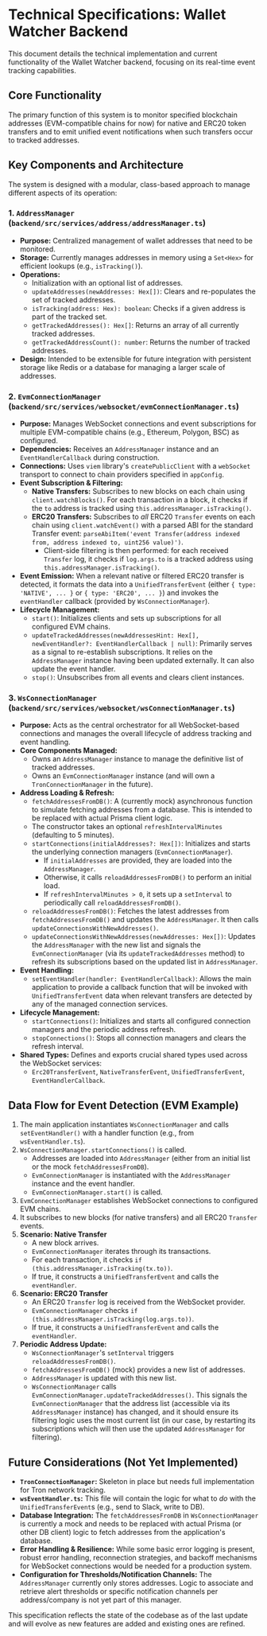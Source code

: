 # Technical Specifications: Wallet Watcher Backend

This document details the technical implementation and current functionality of the Wallet Watcher backend, focusing on its real-time event tracking capabilities.

## Core Functionality

The primary function of this system is to monitor specified blockchain addresses (EVM-compatible chains for now) for native and ERC20 token transfers and to emit unified event notifications when such transfers occur to tracked addresses.

## Key Components and Architecture

The system is designed with a modular, class-based approach to manage different aspects of its operation:

### 1. `AddressManager` (`backend/src/services/address/addressManager.ts`)

*   **Purpose:** Centralized management of wallet addresses that need to be monitored.
*   **Storage:** Currently manages addresses in memory using a `Set<Hex>` for efficient lookups (e.g., `isTracking()`).
*   **Operations:**
    *   Initialization with an optional list of addresses.
    *   `updateAddresses(newAddresses: Hex[])`: Clears and re-populates the set of tracked addresses.
    *   `isTracking(address: Hex): boolean`: Checks if a given address is part of the tracked set.
    *   `getTrackedAddresses(): Hex[]`: Returns an array of all currently tracked addresses.
    *   `getTrackedAddressCount(): number`: Returns the number of tracked addresses.
*   **Design:** Intended to be extensible for future integration with persistent storage like Redis or a database for managing a larger scale of addresses.

### 2. `EvmConnectionManager` (`backend/src/services/websocket/evmConnectionManager.ts`)

*   **Purpose:** Manages WebSocket connections and event subscriptions for multiple EVM-compatible chains (e.g., Ethereum, Polygon, BSC) as configured.
*   **Dependencies:** Receives an `AddressManager` instance and an `EventHandlerCallback` during construction.
*   **Connections:** Uses `viem` library's `createPublicClient` with a `webSocket` transport to connect to chain providers specified in `appConfig`.
*   **Event Subscription & Filtering:**
    *   **Native Transfers:** Subscribes to new blocks on each chain using `client.watchBlocks()`. For each transaction in a block, it checks if the `to` address is tracked using `this.addressManager.isTracking()`.
    *   **ERC20 Transfers:** Subscribes to *all* ERC20 `Transfer` events on each chain using `client.watchEvent()` with a parsed ABI for the standard Transfer event: `parseAbiItem('event Transfer(address indexed from, address indexed to, uint256 value)')`.
        *   Client-side filtering is then performed: for each received `Transfer` log, it checks if `log.args.to` is a tracked address using `this.addressManager.isTracking()`.
*   **Event Emission:** When a relevant native or filtered ERC20 transfer is detected, it formats the data into a `UnifiedTransferEvent` (either `{ type: 'NATIVE', ... }` or `{ type: 'ERC20', ... }`) and invokes the `eventHandler` callback (provided by `WsConnectionManager`).
*   **Lifecycle Management:**
    *   `start()`: Initializes clients and sets up subscriptions for all configured EVM chains.
    *   `updateTrackedAddresses(newAddressesHint: Hex[], newEventHandler?: EventHandlerCallback | null)`: Primarily serves as a signal to re-establish subscriptions. It relies on the `AddressManager` instance having been updated externally. It can also update the event handler.
    *   `stop()`: Unsubscribes from all events and clears client instances.

### 3. `WsConnectionManager` (`backend/src/services/websocket/wsConnectionManager.ts`)

*   **Purpose:** Acts as the central orchestrator for all WebSocket-based connections and manages the overall lifecycle of address tracking and event handling.
*   **Core Components Managed:**
    *   Owns an `AddressManager` instance to manage the definitive list of tracked addresses.
    *   Owns an `EvmConnectionManager` instance (and will own a `TronConnectionManager` in the future).
*   **Address Loading & Refresh:**
    *   `fetchAddressesFromDB()`: A (currently mock) asynchronous function to simulate fetching addresses from a database. This is intended to be replaced with actual Prisma client logic.
    *   The constructor takes an optional `refreshIntervalMinutes` (defaulting to 5 minutes).
    *   `startConnections(initialAddresses?: Hex[])`: Initializes and starts the underlying connection managers (`EvmConnectionManager`).
        *   If `initialAddresses` are provided, they are loaded into the `AddressManager`.
        *   Otherwise, it calls `reloadAddressesFromDB()` to perform an initial load.
        *   If `refreshIntervalMinutes > 0`, it sets up a `setInterval` to periodically call `reloadAddressesFromDB()`.
    *   `reloadAddressesFromDB()`: Fetches the latest addresses from `fetchAddressesFromDB()` and updates the `AddressManager`. It then calls `updateConnectionsWithNewAddresses()`.
    *   `updateConnectionsWithNewAddresses(newAddresses: Hex[])`: Updates the `AddressManager` with the new list and signals the `EvmConnectionManager` (via its `updateTrackedAddresses` method) to refresh its subscriptions based on the updated list in `AddressManager`.
*   **Event Handling:**
    *   `setEventHandler(handler: EventHandlerCallback)`: Allows the main application to provide a callback function that will be invoked with `UnifiedTransferEvent` data when relevant transfers are detected by any of the managed connection services.
*   **Lifecycle Management:**
    *   `startConnections()`: Initializes and starts all configured connection managers and the periodic address refresh.
    *   `stopConnections()`: Stops all connection managers and clears the refresh interval.
*   **Shared Types:** Defines and exports crucial shared types used across the WebSocket services:
    *   `Erc20TransferEvent`, `NativeTransferEvent`, `UnifiedTransferEvent`, `EventHandlerCallback`.

## Data Flow for Event Detection (EVM Example)

1.  The main application instantiates `WsConnectionManager` and calls `setEventHandler()` with a handler function (e.g., from `wsEventHandler.ts`).
2.  `WsConnectionManager.startConnections()` is called.
    *   Addresses are loaded into `AddressManager` (either from an initial list or the mock `fetchAddressesFromDB`).
    *   `EvmConnectionManager` is instantiated with the `AddressManager` instance and the event handler.
    *   `EvmConnectionManager.start()` is called.
3.  `EvmConnectionManager` establishes WebSocket connections to configured EVM chains.
4.  It subscribes to new blocks (for native transfers) and all ERC20 `Transfer` events.
5.  **Scenario: Native Transfer**
    *   A new block arrives.
    *   `EvmConnectionManager` iterates through its transactions.
    *   For each transaction, it checks `if (this.addressManager.isTracking(tx.to))`. 
    *   If true, it constructs a `UnifiedTransferEvent` and calls the `eventHandler`.
6.  **Scenario: ERC20 Transfer**
    *   An ERC20 `Transfer` log is received from the WebSocket provider.
    *   `EvmConnectionManager` checks `if (this.addressManager.isTracking(log.args.to))`. 
    *   If true, it constructs a `UnifiedTransferEvent` and calls the `eventHandler`.
7.  **Periodic Address Update:**
    *   `WsConnectionManager`'s `setInterval` triggers `reloadAddressesFromDB()`.
    *   `fetchAddressesFromDB()` (mock) provides a new list of addresses.
    *   `AddressManager` is updated with this new list.
    *   `WsConnectionManager` calls `EvmConnectionManager.updateTrackedAddresses()`. This signals the `EvmConnectionManager` that the address list (accessible via its `AddressManager` instance) has changed, and it should ensure its filtering logic uses the most current list (in our case, by restarting its subscriptions which will then use the updated `AddressManager` for filtering).

## Future Considerations (Not Yet Implemented)

*   **`TronConnectionManager`:** Skeleton in place but needs full implementation for Tron network tracking.
*   **`wsEventHandler.ts`:** This file will contain the logic for what to *do* with the `UnifiedTransferEvent`s (e.g., send to Slack, write to DB).
*   **Database Integration:** The `fetchAddressesFromDB` in `WsConnectionManager` is currently a mock and needs to be replaced with actual Prisma (or other DB client) logic to fetch addresses from the application's database.
*   **Error Handling & Resilience:** While some basic error logging is present, robust error handling, reconnection strategies, and backoff mechanisms for WebSocket connections would be needed for a production system.
*   **Configuration for Thresholds/Notification Channels:** The `AddressManager` currently only stores addresses. Logic to associate and retrieve alert thresholds or specific notification channels per address/company is not yet part of this manager.

This specification reflects the state of the codebase as of the last update and will evolve as new features are added and existing ones are refined. 